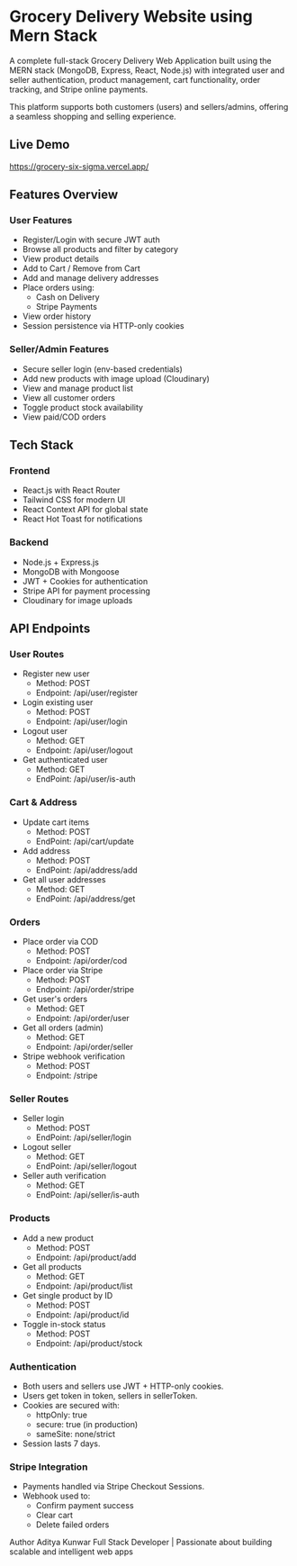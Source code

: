 # Grocery Delivery Website using Mern Stack 
A complete full-stack Grocery Delivery Web Application built using the MERN stack (MongoDB, Express, React, Node.js) with integrated user and seller authentication, product management, cart functionality, order tracking, and Stripe online payments.

This platform supports both customers (users) and sellers/admins, offering a seamless shopping and selling experience.

## Live Demo
https://grocery-six-sigma.vercel.app/


## Features Overview
### User Features
 - Register/Login with secure JWT auth
 - Browse all products and filter by category
 - View product details
 - Add to Cart / Remove from Cart
 - Add and manage delivery addresses
 - Place orders using:
    - Cash on Delivery
    - Stripe Payments
 - View order history
 - Session persistence via HTTP-only cookies

### Seller/Admin Features
 - Secure seller login (env-based credentials)
 - Add new products with image upload (Cloudinary)
 - View and manage product list
 - View all customer orders
 - Toggle product stock availability
 -  View paid/COD orders

## Tech Stack
 ### Frontend
  - React.js with React Router
  - Tailwind CSS for modern UI
  - React Context API for global state
  - React Hot Toast for notifications

 ### Backend
  - Node.js + Express.js
  - MongoDB with Mongoose
  - JWT + Cookies for authentication
  - Stripe API for payment processing
  - Cloudinary for image uploads 

## API Endpoints
### User Routes
   - Register new user
     - Method: POST
     - Endpoint: /api/user/register
   - Login existing user
     - Method: POST
     - Endpoint: /api/user/login	
   - Logout user
     - Method: GET
     - Endpoint: /api/user/logout	
   - Get authenticated user
     - Method: GET	
     - EndPoint: /api/user/is-auth
	
### Cart & Address
   - Update cart items
     - Method: POST
     - EndPoint: /api/cart/update
   - Add address
     - Method: POST
     - EndPoint: /api/address/add
   - Get all user addresses
     - Method: GET
     - EndPoint: /api/address/get
	

### Orders
 - Place order via COD
   - Method: POST
   - Endpoint: /api/order/cod
 - Place order via Stripe
   - Method: POST
   - Endpoint: /api/order/stripe
 - Get user's orders
   - Method: GET	
   - Endpoint: /api/order/user
 - Get all orders (admin)
   - Method: GET	
   - Endpoint: /api/order/seller
 - Stripe webhook verification
   - Method: POST
   - Endpoint: /stripe

### Seller Routes
  - Seller login
    - Method: POST
    - EndPoint: /api/seller/login
  - Logout seller
    - Method: GET
    - EndPoint: /api/seller/logout
  - Seller auth verification
    - Method: GET
    - EndPoint: /api/seller/is-auth

### Products
  - Add a new product
    - Method: POST
    - Endpoint: /api/product/add
  - Get all products
    - Method: GET
    - Endpoint: /api/product/list
  - Get single product by ID
    - Method: POST
    - Endpoint: /api/product/id	
  - Toggle in-stock status
    - Method: POST
    - Endpoint: /api/product/stock	
			

### Authentication
  - Both users and sellers use JWT + HTTP-only cookies.
  - Users get token in token, sellers in sellerToken.
  - Cookies are secured with:
    - httpOnly: true
    - secure: true (in production)
    - sameSite: none/strict
  - Session lasts 7 days.

### Stripe Integration
  - Payments handled via Stripe Checkout Sessions.
  - Webhook used to:
    - Confirm payment success
    - Clear cart
    - Delete failed orders

Author
Aditya Kunwar
Full Stack Developer | Passionate about building scalable and intelligent web apps